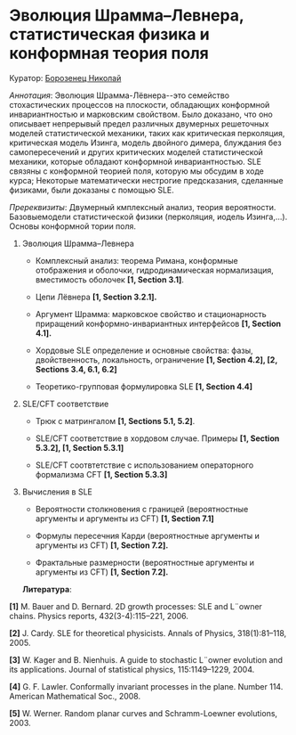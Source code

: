 # Эволюция Шрамма–Левнера, статистическая физика и конформная теория поля

Куратор: [Борозенец Николай](mailto:nikolayborozenets.spbumcs@gmail.com.)

*Аннотация*: Эволюция Шрамма-Лёвнера--это семейство стохастических процессов на плоскости,
обладающих конформной инвариантностью и марковским свойством. Было доказано, что оно описывает 
непрерывый предел различных двумерных решеточных моделей статистической механики,
таких как критическая перколяция, критическая модель Изинга, модель двойного димера,
блуждания без самопересечений и других критических моделей статистической механики, которые обладают конформной инвариантностью.
SLE связяны с конформной теорией поля, которую мы обсудим в ходе курса; Некоторые математически нестрогие предсказания,
сделанные физиками, были доказаны с помощью SLE.

*Пререквизиты*:
Двумерный кмплексный анализ, теория вероятности. Базовыемодели статистической физики (перколяция, иодель Изинга,...). Основы конформной тории поля.

1. Эволюция Шрамма–Левнера
  
    - Комплексный анализ: теорема Римана, конформные отображения и оболочки, гидродинамическая нормализация,
вместимость оболочек **[1, Section 3.1]**.
  
    - Цепи Лёвнера **[1, Section 3.2.1].**

    - Аргумент Шрамма: марковское свойство и стационарность приращений конформно-инвариантных
интерфейсов **[1, Section 4.1].**

    - Хордовые SLE определение и основные свойства: фазы, двойственность, локальность, ограничение **[1, Section 4.2], [2,
Sections 3.4, 6.1, 6.2]**

    - Теоретико-групповая формулировка SLE **[1, Section 4.4]**

2. SLE/CFT соответствие

    - Трюк с матрингалом **[1, Sections 5.1, 5.2]**.

    - SLE/CFT соответствие в хордовом случае. Примеры **[1, Section 5.3.2], [1, Section 5.3.1]**

    - SLE/CFT соотвтетствие с использованием операторного формализма CFT **[1, Section 5.3.3]**

3. Вычисления в SLE

    - Вероятности столкновения с границей (вероятностные аргументы и аргументы из CFT) **[1, Section 7.1]**

    - Формулы пересечния Карди (вероятностные аргументы и аргументы из CFT) **[1, Section 7.2].**

    - Фрактальные размерности (вероятностные аргументы и аргументы из CFT) **[1, Section 7.2].**

    **Литература**:

**[1]** M. Bauer and D. Bernard. 2D growth processes: SLE and L¨owner chains. Physics reports, 432(3-4):115–221, 2006.

**[2]** J. Cardy. SLE for theoretical physicists. Annals of Physics, 318(1):81–118, 2005.

**[3]** W. Kager and B. Nienhuis. A guide to stochastic L¨owner evolution and its applications. Journal of statistical physics,
115:1149–1229, 2004.

**[4]** G. F. Lawler. Conformally invariant processes in the plane. Number 114. American Mathematical Soc., 2008.

**[5]** W. Werner. Random planar curves and Schramm-Loewner evolutions, 2003.
